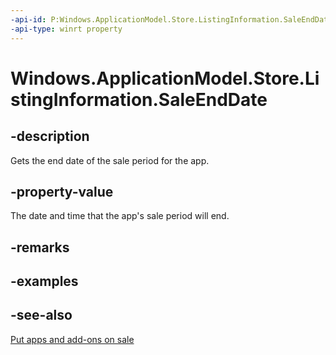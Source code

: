 ```yaml
---
-api-id: P:Windows.ApplicationModel.Store.ListingInformation.SaleEndDate
-api-type: winrt property
---
```


<!-- Property syntax
public Windows.Foundation.DateTime SaleEndDate { get; }
-->

# Windows.ApplicationModel.Store.ListingInformation.SaleEndDate

## -description
Gets the end date of the sale period for the app.

## -property-value
The date and time that the app's sale period will end.

## -remarks

## -examples

## -see-also
[Put apps and add-ons on sale](https://msdn.microsoft.com/windows/uwp/publish/put-apps-and-add-ons-on-sale)